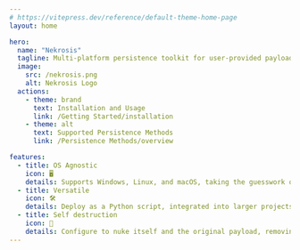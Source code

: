 ```yaml
---
# https://vitepress.dev/reference/default-theme-home-page
layout: home

hero:
  name: "Nekrosis"
  tagline: Multi-platform persistence toolkit for user-provided payloads.
  image:
    src: /nekrosis.png
    alt: Nekrosis Logo
  actions:
    - theme: brand
      text: Installation and Usage
      link: /Getting Started/installation
    - theme: alt
      text: Supported Persistence Methods
      link: /Persistence Methods/overview

features:
  - title: OS Agnostic
    icon: 🖥️
    details: Supports Windows, Linux, and macOS, taking the guesswork out of cross-platform malware deployment.
  - title: Versatile
    icon: 🛠️
    details: Deploy as a Python script, integrated into larger projects, or use as a standalone binary.
  - title: Self destruction
    icon: 🧨
    details: Configure to nuke itself and the original payload, removing all traces of the malware.
---
```



<style>

:root {
  --vp-home-hero-name-font-size: 88px;
  --vp-home-hero-name-color: transparent;
  --vp-home-hero-name-background: -webkit-linear-gradient(120deg, #1fcc2a 30%, #41d1ff);

  --vp-home-hero-image-background-image: linear-gradient(-0deg, #1fcc2a 50%, #47caff 50%);
  --vp-home-hero-image-filter: blur(44px);
}

@media (min-width: 640px) {
  :root {
    --vp-home-hero-image-filter: blur(56px);
  }
}

@media (min-width: 960px) {
  :root {
    --vp-home-hero-image-filter: blur(68px);
  }
}

</style>


